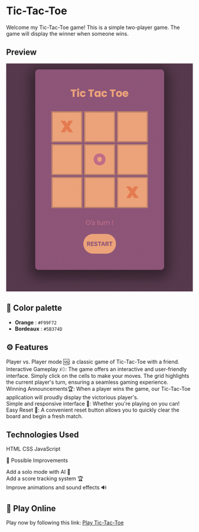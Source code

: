 # Tic-Tac-Toe

Welcome my Tic-Tac-Toe game! This is a simple two-player game. The game will display the winner when someone wins.
## Preview
![Description de l'image](preview.png)

## 🎨 Color palette
- **Orange** : `#F99F72`
- **Bordeaux** : `#5B374D`


## ⚙️ Features

Player vs. Player mode 🆚: a classic game of Tic-Tac-Toe with a friend.   
Interactive Gameplay ﾒ𝟶: The game offers an interactive and user-friendly interface. Simply click on the cells to make your moves. The grid highlights the current player's turn, ensuring a seamless gaming experience.  
Winning Announcements🏆: When a player wins the game, our Tic-Tac-Toe application will proudly display the victorious player's.  
Simple and responsive interface 🎨: Whether you're playing on you can!  
Easy Reset 🔄: A convenient reset button allows you to quickly clear the board and begin a fresh match.  

## Technologies Used

HTML
CSS
JavaScript 

📌 Possible Improvements

Add a solo mode with AI 🤖   
Add a score tracking system 🏆    
Improve animations and sound effects 🔊    

## 🚀 Play Online
Play now by following this link: [Play Tic-Tac-Toe](https://littlefoxy1nk.github.io/mytictactoe/)




